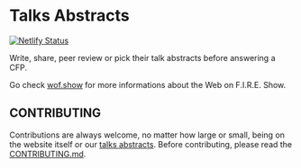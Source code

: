 # Talks Abstracts

[![Netlify Status](https://api.netlify.com/api/v1/badges/b663b0c8-78f9-477d-9511-650999350cca/deploy-status)](https://app.netlify.com/sites/wof-abstracts/deploys)

Write, share, peer review or pick their talk abstracts before answering a CFP.

Go check [wof.show](https://wof.show) for more informations about the Web on F.I.R.E. Show.

## CONTRIBUTING

Contributions are always welcome, no matter how large or small, being on the website itself or our [talks abstracts](src/pages/talks). Before contributing,
please read the [CONTRIBUTING.md](CONTRIBUTING.md).
